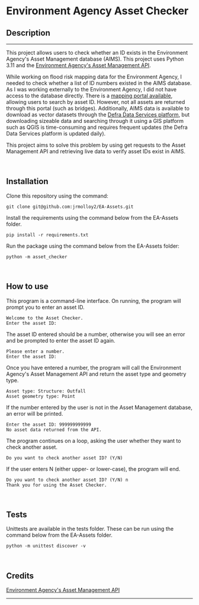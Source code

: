 # Environment Agency Asset Checker

## Description
---

This project allows users to check whether an ID exists in the Environment Agency's Asset Management database (AIMS). This project uses Python 3.11 and the [Environment Agency's Asset Management API](https://environment.data.gov.uk/asset-management/doc/reference).

While working on flood risk mapping data for the Environment Agency, I needed to check whether a list of ID numbers existed in the AIMS database. As I was working externally to the Environment Agency, I did not have access to the database directly. There is a [mapping portal available](https://environment.data.gov.uk/asset-management/index.html), allowing users to search by asset ID. However, not all assets are returned through this portal (such as bridges). Additionally, AIMS data is available to download as vector datasets through the [Defra Data Services platform](https://environment.data.gov.uk/), but downloading sizeable data and searching through it using a GIS platform such as QGIS is time-consuming and requires frequent updates (the Defra Data Services platform is updated daily).

This project aims to solve this problem by using get requests to the Asset Management API and retrieving live data to verify asset IDs exist in AIMS.

<br>

## Installation

Clone this repository using the command:

```console
git clone git@github.com:jrmolloy2/EA-Assets.git
```

Install the requirements using the command below from the EA-Assets folder.

```console
pip install -r requirements.txt
```

Run the package using the command below from the EA-Assets folder:

```console
python -m asset_checker
```

<br>

## How to use

This program is a command-line interface. On running, the program will prompt you to enter an asset ID.

```console
Welcome to the Asset Checker.
Enter the asset ID:
```

The asset ID entered should be a number, otherwise you will see an error and be prompted to enter the asset ID again.

```console
Please enter a number.
Enter the asset ID: 
```

Once you have entered a number, the program will call the Environment Agency's Asset Management API and return the asset type and geometry type.

```console
Asset type: Structure: Outfall
Asset geometry type: Point
```

If the number entered by the user is not in the Asset Management database, an error will be printed.

```console
Enter the asset ID: 999999999999
No asset data returned from the API.
```

The program continues on a loop, asking the user whether they want to check another asset.

```console
Do you want to check another asset ID? (Y/N)
```

If the user enters N (either upper- or lower-case), the program will end.

```console
Do you want to check another asset ID? (Y/N) n
Thank you for using the Asset Checker.
```

<br>

## Tests

Unittests are available in the tests folder. These can be run using the command below from the EA-Assets folder.

```console
python -m unittest discover -v
```

<br>

## Credits

[Environment Agency's Asset Management API](https://environment.data.gov.uk/asset-management/doc/reference)

---